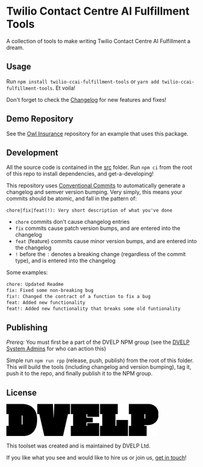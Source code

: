 # Twilio Contact Centre AI Fulfillment Tools

A collection of tools to make writing Twilio Contact Centre AI Fulfillment a dream.

## Usage

Run `npm install twilio-ccai-fulfillment-tools` or `yarn add twilio-ccai-fulfillment-tools`. Et voila!

Don't forget to check the [Changelog](CHANGELOG.md) for new features and fixes!

## Demo Repository

See the [Owl Insurance](https://github.com/DVELP/owl-insurance) repository for an example that uses this package.

## Development

All the source code is contained in the [src](src) folder. Run `npm ci` from the root of this repo to install dependencies, and get-a-developing!

This repository uses [Conventional Commits](https://www.conventionalcommits.org/en/v1.0.0/) to automatically generate a changelog and semver version bumping. Very simply, this means your commits should be atomic, and fall in the pattern of:

```
chore|fix|feat(!): Very short description of what you've done
```

-   `chore` commits don't cause changelog entries
-   `fix` commits cause patch version bumps, and are entered into the changelog
-   `feat` (feature) commits cause minor version bumps, and are entered into the changelog
-   `!` before the `:` denotes a breaking change (regardless of the commit type), and is entered into the changelog

Some examples:

```
chore: Updated Readme
fix: Fixed some non-breaking bug
fix!: Changed the contract of a function to fix a bug
feat: Added new functionality
feat!: Added new functionality that breaks some old funtionality
```

## Publishing

_Prereq:_ You must first be a part of the DVELP NPM group (see the [DVELP System Admins](https://github.com/DVELP/cookbook/blob/master/handbook/information-security/access-control.md#deputy-system-admins) for who can action this)

Simple run `npm run rpp` (release, push, publish) from the root of this folder. This will build the tools (including changelog and version bumping), tag it, push it to the repo, and finally publish it to the NPM group.

## License

[![DVELP logo](https://raw.githubusercontent.com/DVELP/cookbook/master/assets/dvelp-logo.png 'DVELP logo')](http://dvelp.co.uk)

This toolset was created and is maintained by DVELP Ltd.

If you like what you see and would like to hire us or join us, [get in touch](http://dvelp.co.uk)!
